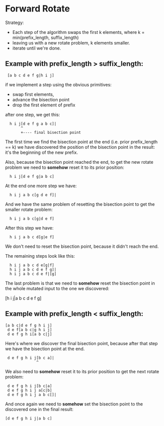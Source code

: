 # Forward Rotate

Strategy:
- Each step of the algorithm swaps the first k elements,
  where k = min(prefix_length, suffix_length)
- leaving us with a new rotate problem, k elements smaller.
- iterate until we're done.

## Example with prefix_length > suffix_length:

```
 [a b c d e f g|h i j]
```

if we implement a step using the obvious primitives:
- swap first elements,
- advance the bisection point
- drop the first element of prefix

after one step, we get this:

```
  h i j[d e f g a b c]|
       ^
       +---- final bisection point
```

The first time we find the bisection point at the end (i.e. prior
prefix_length == k) we have discovered the position of the bisection
point in the result: it's the beginning of the new prefix.

Also, because the bisection point reached the end, to get the new
rotate problem we need to **somehow** reset it to its prior position:

```
  h i j[d e f g|a b c]
```

At the end one more step we have:

```
  h i j a b c[g d e f]|
```

And we have the same problem of resetting the bisection point to get the
smaller rotate problem:

```
  h i j a b c[g|d e f]
```

After this step we have:

```
  h i j a b c d[g|e f]
```

We don't need to reset the bisection point, because it didn't reach the end.

The remaining steps look like this:

```
  h i j a b c d e[g|f]
  h i j a b c d e f g]|
  h i j a b c d e f|[g]
```

The last problem is that we need to **somehow** reset the bisection point in the
whole mutated input to the one we discovered:

 [h i j|a b c d e f g]

## Example with prefix_length < suffix_length:

```
[a b c|d e f g h i j]
 d e f[a b c|g h i j]
 d e f g h i[a b c|j]
```

Here's where we discover the final bisection point, because after that step we have
the bisection point at the end.

```
 d e f g h i j[b c a]|
              ^
```

We also need to **somehow** reset it to its prior position to get the
next rotate problem:

```
 d e f g h i j[b c|a]
 d e f g h i j a[c|b]
 d e f g h i j a b c[]|
```

And once again we need to **somehow** set the bisection point to the
discovered one in the final result:

```
[d e f g h i j|a b c]
```
